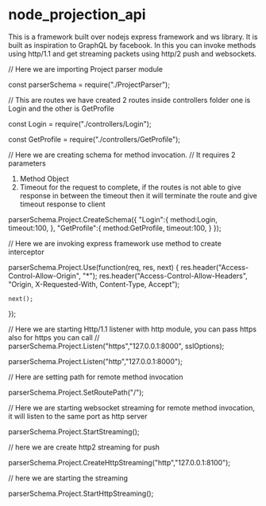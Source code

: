 # node_projection_api
This is a framework built over nodejs express framework and ws library. It is built as inspiration to GraphQL by facebook.
In this you can invoke methods using http/1.1 and get streaming packets using http/2 push and websockets.

// Here we are importing Project parser module

const parserSchema = require("./ProjectParser");

// This are routes we have created 2 routes inside controllers folder one is Login and the other is GetProfile

const Login = require("./controllers/Login");

const GetProfile = require("./controllers/GetProfile");

// Here we are creating schema for method invocation.
// It requires 2 parameters

1. Method Object
2. Timeout for the request to complete, if the routes is not able to give response in between the timeout then it will terminate the route and give timeout response to client

parserSchema.Project.CreateSchema({
    "Login":{
        method:Login,
        timeout:100,
    },
    "GetProfile":{
        method:GetProfile,
        timeout:100,
    }
});

// Here we are invoking express framework use method to create interceptor

parserSchema.Project.Use(function(req, res, next)
{
    res.header("Access-Control-Allow-Origin", "*");
    res.header("Access-Control-Allow-Headers", "Origin, X-Requested-With, Content-Type, Accept");

    next();
});

// Here we are starting Http/1.1 listener with http module, you can pass https also for https you can call
// parserSchema.Project.Listen("https","127.0.0.1:8000", sslOptions);

parserSchema.Project.Listen("http","127.0.0.1:8000");

// Here are setting path for remote method invocation

parserSchema.Project.SetRoutePath("/");

// Here we are starting websocket streaming for remote method invocation, it will listen to the same port as http server

parserSchema.Project.StartStreaming();

// here we are create http2 streaming for push

parserSchema.Project.CreateHttpStreaming("http","127.0.0.1:8100");

// here we are starting the streaming

parserSchema.Project.StartHttpStreaming();

